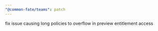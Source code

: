 ```yaml
---
"@common-fate/teams": patch
---
```


fix issue causing long policies to overflow in preview entitlement access
